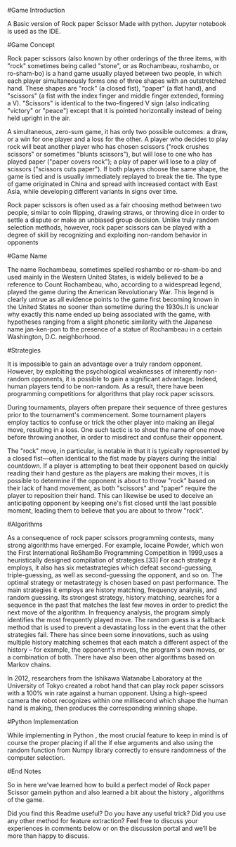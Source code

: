 #Game Introduction

A Basic version of Rock paper Scissor Made with python. Jupyter notebook is used as the IDE.

#Game Concept

Rock paper scissors (also known by other orderings of the three items, with "rock" sometimes being called "stone", or as Rochambeau, roshambo, or ro-sham-bo) is a hand game usually played between two people, in which each player simultaneously forms one of three shapes with an outstretched hand. These shapes are "rock" (a closed fist), "paper" (a flat hand), and "scissors" (a fist with the index finger and middle finger extended, forming a V). "Scissors" is identical to the two-fingered V sign (also indicating "victory" or "peace") except that it is pointed horizontally instead of being held upright in the air.

A simultaneous, zero-sum game, it has only two possible outcomes: a draw, or a win for one player and a loss for the other. A player who decides to play rock will beat another player who has chosen scissors ("rock crushes scissors" or sometimes "blunts scissors"), but will lose to one who has played paper ("paper covers rock"); a play of paper will lose to a play of scissors ("scissors cuts paper"). If both players choose the same shape, the game is tied and is usually immediately replayed to break the tie. The type of game originated in China and spread with increased contact with East Asia, while developing different variants in signs over time.

Rock paper scissors is often used as a fair choosing method between two people, similar to coin flipping, drawing straws, or throwing dice in order to settle a dispute or make an unbiased group decision. Unlike truly random selection methods, however, rock paper scissors can be played with a degree of skill by recognizing and exploiting non-random behavior in opponents

#Game Name

The name Rochambeau, sometimes spelled roshambo or ro-sham-bo and used mainly in the Western United States, is widely believed to be a reference to Count Rochambeau, who, according to a widespread legend, played the game during the American Revolutionary War. This legend is clearly untrue as all evidence points to the game first becoming known in the United States no sooner than sometime during the 1930s.It is unclear why exactly this name ended up being associated with the game, with hypotheses ranging from a slight phonetic similarity with the Japanese name jan-ken-pon  to the presence of a statue of Rochambeau in a certain Washington, D.C. neighborhood.

#Strategies

It is impossible to gain an advantage over a truly random opponent. However, by exploiting the psychological weaknesses of inherently non-random opponents, it is possible to gain a significant advantage. Indeed, human players tend to be non-random. As a result, there have been programming competitions for algorithms that play rock paper scissors.

During tournaments, players often prepare their sequence of three gestures prior to the tournament's commencement. Some tournament players employ tactics to confuse or trick the other player into making an illegal move, resulting in a loss. One such tactic is to shout the name of one move before throwing another, in order to misdirect and confuse their opponent.

The "rock" move, in particular, is notable in that it is typically represented by a closed fist—often identical to the fist made by players during the initial countdown. If a player is attempting to beat their opponent based on quickly reading their hand gesture as the players are making their moves, it is possible to determine if the opponent is about to throw "rock" based on their lack of hand movement, as both "scissors" and "paper" require the player to reposition their hand. This can likewise be used to deceive an anticipating opponent by keeping one's fist closed until the last possible moment, leading them to believe that you are about to throw "rock".

#Algorithms

As a consequence of rock paper scissors programming contests, many strong algorithms have emerged. For example, Iocaine Powder, which won the First International RoShamBo Programming Competition in 1999,uses a heuristically designed compilation of strategies.[33] For each strategy it employs, it also has six metastrategies which defeat second-guessing, triple-guessing, as well as second-guessing the opponent, and so on. The optimal strategy or metastrategy is chosen based on past performance. The main strategies it employs are history matching, frequency analysis, and random guessing. Its strongest strategy, history matching, searches for a sequence in the past that matches the last few moves in order to predict the next move of the algorithm. In frequency analysis, the program simply identifies the most frequently played move. The random guess is a fallback method that is used to prevent a devastating loss in the event that the other strategies fail. There has since been some innovations, such as using multiple history matching schemes that each match a different aspect of the history – for example, the opponent's moves, the program's own moves, or a combination of both. There have also been other algorithms based on Markov chains.

In 2012, researchers from the Ishikawa Watanabe Laboratory at the University of Tokyo created a robot hand that can play rock paper scissors with a 100% win rate against a human opponent. Using a high-speed camera the robot recognizes within one millisecond which shape the human hand is making, then produces the corresponding winning shape.

#Python Implementation

While implementing in Python , the most crucial feature to keep in mind is of course the proper placing if all the if else arguments and also using the random function from Numpy library correctly to ensure randomness of the computer selection.

#End Notes

So in here we'vae learned how to build a perfect model of Rock paper Scissor gamein python and also learned a bit about the history , algorithms of the game.

Did you find this Readme useful? Do you have any useful trick? Did you use any other method for feature extraction? Feel free to discuss your experiences in comments below or on the discussion portal and we’ll be more than happy to discuss.


